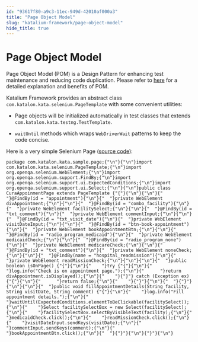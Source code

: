 ```yaml
---
id: "93617f80-a9c3-11ec-949d-42010af000a3"
title: "Page Object Model"
slug: "katalium-framework/page-object-model"
hide_title: true
---
```

  

# <a id="id" class="anchor_top_offset"/><a id="ariaid-title1" class="anchor_top_offset"/>Page Object Model

  
    
<p xmlns="http://www.w3.org/1999/xhtml" className="p">Page Object Model (POM) is a Design Pattern for enhancing test   maintenance and reducing code duplication. Please refer to <a className="xref j-external-link" href="https://www.seleniumhq.org/docs/06_test_design_considerations.jsp#page-object-design-pattern" target="_blank">here</a>   for a detailed explanation and benefits of POM.</p> 
    
<p xmlns="http://www.w3.org/1999/xhtml" className="p">Katalium Framework provides an abstract class   <code className="ph codeph">com.katalon.kata.selenium.PageTemplate</code> with some   convenient utilities:</p> 
    
<ul xmlns="http://www.w3.org/1999/xhtml" className="ul">   <li className="li">     <p className="p">Page objects will be initialized automatically in test classes       that extends <code className="ph codeph">com.katalon.kata.testng.TestTemplate</code>.</p>   </li>   <li className="li">     <p className="p">       <code className="ph codeph">waitUntil</code> methods which wraps       <code className="ph codeph">WebDriverWait</code> patterns to keep the code concise.</p>   </li> </ul> 
    
<p xmlns="http://www.w3.org/1999/xhtml" className="p">Here is a very simple Selenium Page (<a className="xref j-external-link" href="https://github.com/katalon-studio/katalium-sample/blob/master/src/test/java/com/katalon/kata/sample/page/CuraAppoinmentPage.java" target="_blank">source     code</a>):</p> 
          
<pre xmlns="http://www.w3.org/1999/xhtml" className="pre codeblock"><code>package com.katalon.kata.sample.page;{"\n"}{"\n"}import com.katalon.kata.selenium.PageTemplate;{"\n"}import org.openqa.selenium.WebElement;{"\n"}import org.openqa.selenium.support.FindBy;{"\n"}import org.openqa.selenium.support.ui.ExpectedConditions;{"\n"}import org.openqa.selenium.support.ui.Select;{"\n"}{"\n"}public class CuraAppoinmentPage extends PageTemplate {"{"}{"\n"}{"\n"}{"  "}@FindBy(id = "appointment"){"\n"}{"  "}private WebElement divAppointment;{"\n"}{"\n"}{"  "}@FindBy(id = "combo_facility"){"\n"}{"  "}private WebElement facilitySelect;{"\n"}{"\n"}{"  "}@FindBy(id = "txt_comment"){"\n"}{"  "}private WebElement commentInput;{"\n"}{"\n"}{"  "}@FindBy(id = "txt_visit_date"){"\n"}{"  "}private WebElement visitDateInput;{"\n"}{"\n"}{"  "}@FindBy(id = "btn-book-appointment"){"\n"}{"  "}private WebElement bookAppointmentBtn;{"\n"}{"\n"}{"  "}@FindBy(id = "radio_program_medicaid"){"\n"}{"  "}private WebElement medicaidCheck;{"\n"}{"\n"}{"  "}@FindBy(id = "radio_program_none"){"\n"}{"  "}private WebElement medicareCheck;{"\n"}{"\n"}{"  "}@FindBy(id = "txt_comment"){"\n"}{"  "}private WebElement noneCheck;{"\n"}{"\n"}{"  "}@FindBy(name = "hospital_readmission"){"\n"}{"  "}private WebElement readMissionCheck;{"\n"}{"\n"}{"\n"}{"  "}public boolean isOnPage() {"{"}{"\n"}{"    "}try {"{"}{"\n"}{"      "}log.info("Check is on appointment page.");{"\n"}{"      "}return divAppointment.isDisplayed();{"\n"}{"    "}{"}"} catch (Exception ex) {"{"}{"\n"}{"      "}return false;{"\n"}{"    "}{"}"}{"\n"}{"  "}{"}"}{"\n"}{"\n"}{"  "}public void fillAppointmentDetails(String facility, String visitDate, String comment) {"{"}{"\n"}{"    "}log.info("Fill appointment details.");{"\n"}{"    "}waitUntil(ExpectedConditions.elementToBeClickable(facilitySelect));{"\n"}{"    "}Select facilitySelectBox = new Select(facilitySelect);{"\n"}{"    "}facilitySelectBox.selectByVisibleText(facility);{"\n"}{"    "}medicaidCheck.click();{"\n"}{"    "}readMissionCheck.click();{"\n"}{"    "}visitDateInput.sendKeys(visitDate);{"\n"}{"    "}commentInput.sendKeys(comment);{"\n"}{"    "}bookAppointmentBtn.click();{"\n"}{"  "}{"}"}{"\n"}{"}"}{"\n"}</code></pre> 
      

